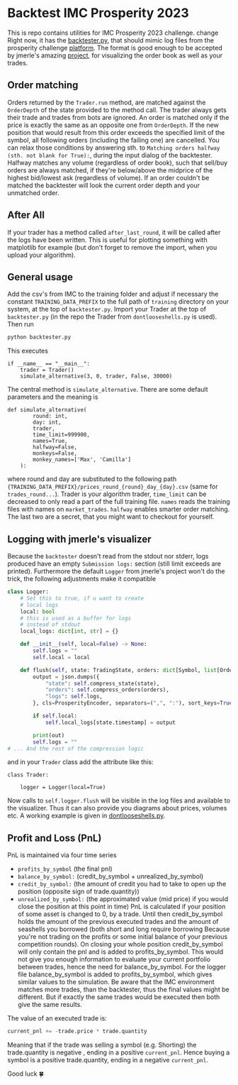 # Backtest IMC Prosperity 2023

This is repo contains utilities for IMC Prosperity 2023 challenge. change
Right now, it has the [backtester.py](./backtester.py), that should mimic log files from
the prosperity challenge [platform](https://prosperity.imc.com/).
The format is good enough to be accepted by jmerle's amazing [project](https://github.com/jmerle/imc-prosperity-visualizer),
for visualizing the order book as well as your trades.

## Order matching
Orders returned by the `Trader.run` method, are matched against the `OrderDepth`
of the state provided to the method call. The trader always gets their trade and
trades from bots are ignored. An order is matched only if the price is exactly the
same as an opposite one from `OrderDepth`. If the new position that would result from
this order exceeds the specified limit of the symbol, all following orders (including the failing one)
are cancelled. You can relax those conditions by answering sth. to `Matching orders halfway (sth. not blank for True):`, during the input dialog
of the backtester. Halfway matches any volume (regardless of order book), such that
sell/buy orders are always matched, if they're below/above the midprice
of the highest bid/lowest ask (regardless of volume).
If an order couldn't be matched the backtester will look the current order depth and your unmatched order.

## After All
If your trader has a method called `after_last_round`, it will be called after the logs have been written.
This is useful for plotting something with matplotlib for example (but don't forget to remove the import,
when you upload your algorithm).

## General usage
Add the csv's from IMC to the training folder and adjust if necessary the constant `TRAINING_DATA_PREFIX`
to the full path of `training` directory on your system, at the top of `backtester.py`.
Import your Trader at the top of `backtester.py` (in the repo the Trader from `dontlooseshells.py` is used).
Then run
```bash
python backtester.py
```
This executes
```
if __name__ == "__main__":
    trader = Trader()
    simulate_alternative(3, 0, trader, False, 30000)
```
The central method is `simulate_alternative`. There are some default parameters
and the meaning is
```
def simulate_alternative(
        round: int, 
        day: int, 
        trader, 
        time_limit=999900, 
        names=True, 
        halfway=False,
        monkeys=False,
        monkey_names=['Max', 'Camilla']
    ):
```
where round and day are substituted to the following path `{TRAINING_DATA_PREFIX}/prices_round_{round}_day_{day}.csv` (same for `trades_round...`).
Trader is your algorithm trader, `time_limit` can be decreased to only read a part of the full training file. `names` reads the training files with names on `market_trades`. `halfway` enables smarter order matching. The last two are a secret, that you might want to checkout for yourself.

## Logging with jmerle's visualizer
Because the `backtester` doesn't read from the stdout nor stderr, logs produced have an empty `Submission logs:` section (still limit exceeds are printed).
Furthermore the default `Logger` from jmerle's project won't do the trick, the following adjustments make it compatible

```python
class Logger:
    # Set this to true, if u want to create
    # local logs
    local: bool 
    # this is used as a buffer for logs
    # instead of stdout
    local_logs: dict[int, str] = {}

    def __init__(self, local=False) -> None:
        self.logs = ""
        self.local = local

    def flush(self, state: TradingState, orders: dict[Symbol, list[Order]]) -> None:
        output = json.dumps({
            "state": self.compress_state(state),
            "orders": self.compress_orders(orders),
            "logs": self.logs,
        }, cls=ProsperityEncoder, separators=(",", ":"), sort_keys=True))

        if self.local:
            self.local_logs[state.timestamp] = output

        print(out)
        self.logs = ""
# ... And the rest of the compression logic
```

and in your `Trader` class add the attribute like this:
```
class Trader:

    logger = Logger(local=True)
```
Now calls to `self.logger.flush` will be visible in the log files and available to the visualizer.
Thus it can also provide you diagrams about prices, volumes etc.
A working example is given in [dontlooseshells.py](./dontlooseshells.py).


## Profit and Loss (PnL)
PnL is maintained via four time series
 
* `profits_by_symbol` (the final pnl)
* `balance_by_symbol:` (credit_by_symbol + unrealized_by_symbol) 
* `credit_by_symbol:` (the amount of credit you had to take to open up the position (opposite sign of trade.quantity))
* `unrealized_by_symbol:` (the approximated value (mid price) if you would close the position at this point in time) 
PnL is calculated if your position of some asset is changed to 0, by a trade. Until then credit_by_symbol holds
the amount of the previous executed trades and the amount of seashells you borrowed (both short and long require borrowing Because
you're not trading on the profits or some initial balance of your previous competition rounds). On closing your whole position credit_by_symbol
will only contain the pnl and is added to profits_by_symbol. This would not give you enough information to evaluate your current portfolio between trades, hence 
the need for balance_by_symbol. For the logger file balance_by_symbol is added to profits_by_symbol, which gives similar values to the simulation. 
Be aware that the IMC environment matches more trades, than the backtester, thus the final values might be different. But if exactly the same trades
would be executed then both give the same results.


The value of an executed trade is:
```python
current_pnl += -trade.price * trade.quantity
```
Meaning that if the trade was selling a symbol (e.g. Shorting) the trade.quantity is negative ,
ending in a positive `current_pnl`. Hence buying a symbol is a positive trade.quantity, ending in a negative `current_pnl`.


Good luck 🍀
